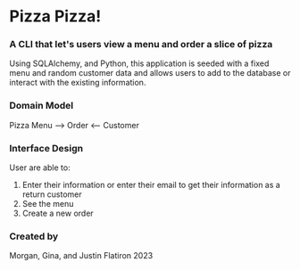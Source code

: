 # Pizza Pizza!

### A CLI that let's users view a menu and order a slice of pizza

Using SQLAlchemy, and Python, this application is seeded with a fixed menu and random customer data and allows users to add to the database or interact with the existing information.

### Domain Model

Pizza Menu —> Order <— Customer

### Interface Design

User are able to:

1. Enter their information or enter their email to get their information as a return customer
2. See the menu
3. Create a new order

### Created by

Morgan, Gina, and Justin
Flatiron 2023